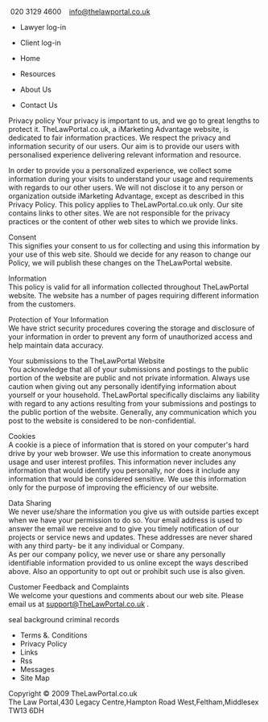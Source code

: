  020 3129 4600    info@thelawportal.co.uk

*   Lawyer log-in
*   Client log-in

*   Home
*   Resources
*   About Us
*   Contact Us

Privacy policy Your privacy is important to us, and we go to great lengths to protect it. TheLawPortal.co.uk, a iMarketing Advantage website, is dedicated to fair information practices. We respect the privacy and information security of our users. Our aim is to provide our users with personalised experience delivering relevant information and resource.  
  
In order to provide you a personalized experience, we collect some information during your visits to understand your usage and requirements with regards to our other users. We will not disclose it to any person or organization outside iMarketing Advantage, except as described in this Privacy Policy. This policy applies to TheLawPortal.co.uk only. Our site contains links to other sites. We are not responsible for the privacy practices or the content of other web sites to which we provide links.  
  
Consent  
This signifies your consent to us for collecting and using this information by your use of this web site. Should we decide for any reason to change our Policy, we will publish these changes on the TheLawPortal website.  
  
Information  
This policy is valid for all information collected throughout TheLawPortal website. The website has a number of pages requiring different information from the customers.  
  
Protection of Your Information  
We have strict security procedures covering the storage and disclosure of your information in order to prevent any form of unauthorized access and help maintain data accuracy.  
  
Your submissions to the TheLawPortal Website  
You acknowledge that all of your submissions and postings to the public portion of the website are public and not private information. Always use caution when giving out any personally identifying information about yourself or your household. TheLawPortal specifically disclaims any liability with regard to any actions resulting from your submissions and postings to the public portion of the website. Generally, any communication which you post to the website is considered to be non-confidential.  
  
Cookies  
A cookie is a piece of information that is stored on your computer's hard drive by your web browser. We use this information to create anonymous usage and user interest profiles. This information never includes any information that would identify you personally, nor does it include any information that would be considered sensitive. We use this information only for the purpose of improving the efficiency of our website.  
  
Data Sharing  
We never use/share the information you give us with outside parties except when we have your permission to do so. Your email address is used to answer the email we receive and to give you timely notification of our projects or service news and updates. These addresses are never shared with any third party- be it any individual or Company.  
As per our company policy, we never use or share any personally identifiable information provided to us online except the ways described above. Also an opportunity to opt out or prohibit such use is also given.  
  
Customer Feedback and Complaints  
We welcome your questions and comments about our web site. Please email us at support@TheLawPortal.co.uk .  
  
  
  
  
  
seal background criminal records  

*   Terms &. Conditions
*   Privacy Policy
*   Links
*   Rss
*   Messages
*   Site Map

Copyright © 2009 TheLawPortal.co.uk  
The Law Portal,430 Legacy Centre,Hampton Road West,Feltham,Middlesex TW13 6DH